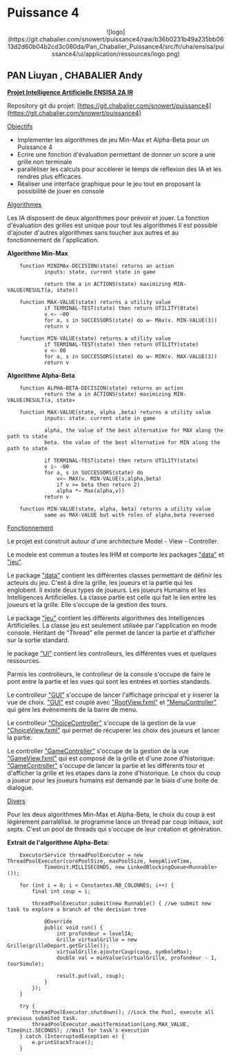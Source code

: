 Puissance 4
===========
<center>
![logo](https://git.chabalier.com/snowert/puissance4/raw/b36b0231b49a235bb0613d2d60b04b2cd3c080da/Pan_Chabalier_Puissance4/src/fr/uha/ensisa/puissance4/ui/application/ressources/logo.png)
</center>

PAN Liuyan , CHABALIER Andy
-----------

<u>**Projet Intelligence Artificielle ENSISA 2A IR**</u>

Repository git du projet: [https://git.chabalier.com/snowert/puissance4](https://git.chabalier.com/snowert/puissance4)

<u>Objectifs</u>

- Implementer les algorithmes de jeu Min-Max et Alpha-Beta pour un Puissance 4
- Ecrire une fonction d'évaluation permettant de donner un score a une grille non terminale
- paralléliser les calculs pour accélerer le temps de reflexion des IA et les rendres plus efficaces
- Réaliser une interface graphique pour le jeu tout en proposant la possibilité de jouer en console

<u>Algorithmes</u>

Les IA disposent de deux algorithmes pour prévoir et jouer. La fonction d'évaluation des grilles est unique pour tout les algorithmes
Il est possible d'ajouter d'autres algorithmes sans toucher aux autres et au fonctionnement de l'application.

**Algorithme Min-Max**

		function MINIMAx-DECISION(state) returns an action
				inputs: state, current state in game

				return the a in ACTIONS(state) maximizing MIN-VALUE(RESULT(a, state))

		function MAX-VALUE(state) returns a utility value
				if TERMINAL-TEST(state) then return UTILITY(8tate)
				v <— —00
				for a, s in SUCCESSORS(state) do w— MAx(v. MIN-VALUE(3))
				return v

		function MIN-VALUE(state) returns a utility value
				if TERMINAL-TEST(state) then return UTILITY(state)
				v <— 00
				for a, s in SUCCESSORS(state) do w— MIN(v. MAX-VALUE(3))
				return v
				
				
**Algorithme Alpha-Beta**

		function ALPHA—BETA-DECISION(state) returns an action
				return the a in ACTIONS(state) maximizing MIN-VALUE(RESULT(a, state»

		function MAX-VALUE(state, alpha ,beta) returns a utility value
				inputs: state. current state in game

				alpha, the value of the best alternative for MAX along the path to state
				beta. the value of the best alternative for MIN along the path to state

				if TERMINAL-TEST(state) then return UTILITY(state)
				v i— -00
				for a, s in SUCCESSORS(state) do
					v<— MAX(v. MIN-VALUE(s,alpha,beta)
					if v >= beta then return 2)
					alpha *— Max(alpha,v))
				return v

		function MIN-VALUE(state, alpha, beta) returns a utility value
				same as MAX-VALUE but with roles of alpha,beta reversed
				

<u>Fonctionnement</u>

Le projet est construit autour d'une architecture Model - View - Controller.

Le modele est commun a toutes les IHM et comporte les packages ["data"](https://git.chabalier.com/snowert/puissance4/src/master/Pan_Chabalier_Puissance4/src/fr/uha/ensisa/puissance4/data) et ["jeu"](https://git.chabalier.com/snowert/puissance4/src/master/Pan_Chabalier_Puissance4/src/fr/uha/ensisa/puissance4/jeu).

Le package ["data"](https://git.chabalier.com/snowert/puissance4/src/master/Pan_Chabalier_Puissance4/src/fr/uha/ensisa/puissance4/data) contient les différentes classes permettant de définir les acteurs du jeu.
C'est à dire la grille, les joueurs et la partie qui les englobent. 
Il existe deux types de joueurs. Les joueurs Humains et les Intelligences Artificielles.
La classe partie est celle qui fait le lien entre les joueurs et la grille. Elle s'occupe
de la gestion des tours.

Le package ["jeu"](https://git.chabalier.com/snowert/puissance4/src/master/Pan_Chabalier_Puissance4/src/fr/uha/ensisa/puissance4/jeu) contient les différents algorithmes des Intelligences Artificielles.
La classe jeu est seulement utilisée par l'application en mode console. Héritant de "Thread" 
elle permet de lancer la partie et d'afficher sur la sortie standard.


le package ["UI"](https://git.chabalier.com/snowert/puissance4/src/master/Pan_Chabalier_Puissance4/src/fr/uha/ensisa/puissance4/ui) contient les controlleurs, les différentes vues et quelques ressources.

Parmis les controlleurs, le controlleur de la console s'occupe de faire le pont entre la partie
et les vues qui sont les entrées et sorties standards.

Le controlleur ["GUI"](https://git.chabalier.com/snowert/puissance4/src/master/Pan_Chabalier_Puissance4/src/fr/uha/ensisa/puissance4/ui/controller/GUI.java) s'occupe de lancer l'affichage principal et y inserer la vue de choix. 
["GUI"](https://git.chabalier.com/snowert/puissance4/src/master/Pan_Chabalier_Puissance4/src/fr/uha/ensisa/puissance4/ui/controller/GUI.java) est couplé avec ["RootView.fxml"](https://git.chabalier.com/snowert/puissance4/src/master/Pan_Chabalier_Puissance4/src/fr/uha/ensisa/puissance4/ui/view/RootView.fxml) et ["MenuController"](https://git.chabalier.com/snowert/puissance4/src/master/Pan_Chabalier_Puissance4/src/fr/uha/ensisa/puissance4/ui/controller/MenuController.java)
qui gère les évènements de la barre de menu.

Le controlleur ["ChoiceController"](https://git.chabalier.com/snowert/puissance4/src/master/Pan_Chabalier_Puissance4/src/fr/uha/ensisa/puissance4/ui/controller/ChoiceController.java) s'occupe de la gestion de la vue ["ChoiceView.fxml"](https://git.chabalier.com/snowert/puissance4/src/master/Pan_Chabalier_Puissance4/src/fr/uha/ensisa/puissance4/ui/view/ChoiceView.fxml) qui permet de récuperer les choix des joueurs et lancer la partie.

Le controller ["GameController"](https://git.chabalier.com/snowert/puissance4/src/master/Pan_Chabalier_Puissance4/src/fr/uha/ensisa/puissance4/ui/controller/GameController.java) s'occupe de la gestion de la vue ["GameView.fxml"](https://git.chabalier.com/snowert/puissance4/src/master/Pan_Chabalier_Puissance4/src/fr/uha/ensisa/puissance4/ui/view/GameView.fxml) qui est composé de la grille et d'une zone d'historique.
["GameController"](https://git.chabalier.com/snowert/puissance4/src/master/Pan_Chabalier_Puissance4/src/fr/uha/ensisa/puissance4/ui/controller/GameController.java) s'occupe de lancer la partie et les différents tour et d'afficher la grille et les etapes dans la zone d'historique.
Le choix du coup a joueur pour les joueurs humains est demandé par le biais d'une boite de dialogue.

<u>Divers</u>

Pour les deux algorithmes Min-Max et Alpha-Beta, le choix du coup à est légèrement parralélisé. le programme lance un thread 
par coup initiaux, soit septs. C'est un pool de threads qui s'occupe de leur création et génération.

**Extrait de l'algorithme Alpha-Beta:**

		ExecutorService threadPoolExecutor = new ThreadPoolExecutor(corePoolSize, maxPoolSize, keepAliveTime,
				TimeUnit.MILLISECONDS, new LinkedBlockingQueue<Runnable>());

		for (int i = 0; i < Constantes.NB_COLONNES; i++) {
			final int coup = i;

			threadPoolExecutor.submit(new Runnable() { //we submit new task to explore a branch of the decision tree

				@Override
				public void run() {
					int profondeur = levelIA;
					Grille virtualGrille = new Grille(grilleDepart.getGrille());
					virtualGrille.ajouterCoup(coup, symboleMax);
					double val = minValue(virtualGrille, profondeur - 1, tourSimule);

					result.put(val, coup);
				}
			});
		}

		try {
			threadPoolExecutor.shutdown(); //Lock the Pool, execute all previous submited task.
			threadPoolExecutor.awaitTermination(Long.MAX_VALUE, TimeUnit.SECONDS); //Wait for task's execution
		} catch (InterruptedException e) {
			e.printStackTrace();
		}

